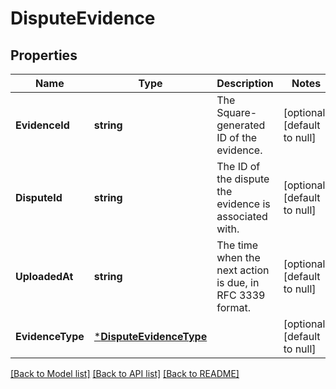 # DisputeEvidence

## Properties
Name | Type | Description | Notes
------------ | ------------- | ------------- | -------------
**EvidenceId** | **string** | The Square-generated ID of the evidence. | [optional] [default to null]
**DisputeId** | **string** | The ID of the dispute the evidence is associated with. | [optional] [default to null]
**UploadedAt** | **string** | The time when the next action is due, in RFC 3339 format. | [optional] [default to null]
**EvidenceType** | [***DisputeEvidenceType**](DisputeEvidenceType.md) |  | [optional] [default to null]

[[Back to Model list]](../README.md#documentation-for-models) [[Back to API list]](../README.md#documentation-for-api-endpoints) [[Back to README]](../README.md)

